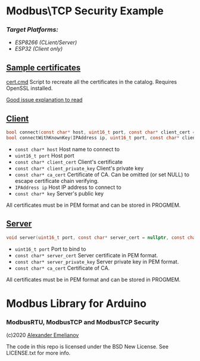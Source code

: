 # Modbus\TCP Security Example

### *Target Platforms:*
- *ESP8266 (CLient/Server)*
- *ESP32 (Client only)*

## [Sample certificates](certs)

[cert.cmd](certs/cert.cmd) Script to recreate all the certificates in the catalog. Requires OpenSSL installed.

[Good issue explanation to read](https://github.com/esp8266/Arduino/issues/6128)

## [Client](client/client.ino)

```c
bool connect(const char* host, uint16_t port, const char* client_cert = nullptr, const char* client_private_key = nullptr, const char* ca_cert = nullptr);
bool connectWithKnownKey(IPAddress ip, uint16_t port, const char* client_cert = nullptr, const char* client_private_key = nullptr, const char* key = nullptr);
```

- `const char* host`    Host name to connect to
- `uint16_t port` Host port
- `const char* client_cert` Client's certificate
- `const char* client_private_key`  Client's private key
- `const char* ca_cert` Certificate of CA. Can be omitted (or set NULL) to escape certificate chain verifying.
- `IPAddress ip`    Host IP address to connect to
- `const char* key` Server's public key

All certificates must be in PEM format and can be stored in PROGMEM.

## [Server](server/server.ino)

```c
void server(uint16_t port, const char* server_cert = nullptr, const char* server_private_key = nullptr, const char* ca_cert = nullptr);
```
- `uint16_t port`   Port to bind to
- `const char* server_cert` Server certificate in PEM format.
- `const char* server_private_key`  Server private key in PEM format.
- `const char* ca_cert` Certificate of CA.

All certificates must be in PEM format and can be stored in PROGMEM.

# Modbus Library for Arduino
### ModbusRTU, ModbusTCP and ModbusTCP Security

(c)2020 [Alexander Emelianov](mailto:a.m.emelianov@gmail.com)

The code in this repo is licensed under the BSD New License. See LICENSE.txt for more info.
